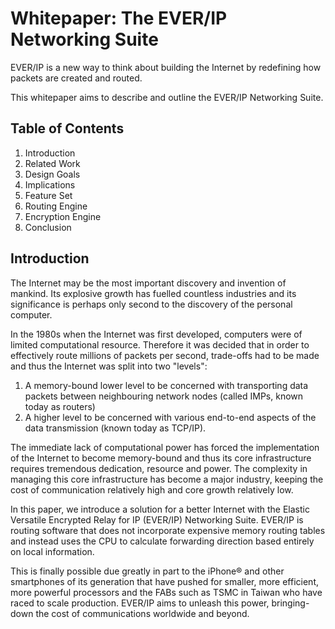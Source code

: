 # Whitepaper: The EVER/IP Networking Suite

EVER/IP is a new way to think about building the Internet by redefining how packets are created and routed.

This whitepaper aims to describe and outline the EVER/IP Networking Suite.

## Table of Contents

1. Introduction
2. Related Work
3. Design Goals
4. Implications
5. Feature Set
6. Routing Engine
7. Encryption Engine
8. Conclusion

## Introduction

The Internet may be the most important discovery and invention of mankind. Its explosive growth has fuelled countless industries and its significance is perhaps only second to the discovery of the personal computer.

In the 1980s when the Internet was first developed, computers were of limited computational resource. Therefore it was decided that in order to effectively route millions of packets per second, trade-offs had to be made and thus the Internet was split into two "levels":

1. A memory-bound lower level to be concerned with transporting data packets between neighbouring network nodes (called IMPs, known today as routers)
2. A higher level to be concerned with various end-to-end aspects of the data transmission (known today as TCP/IP).

The immediate lack of computational power has forced the implementation of the Internet to become memory-bound and thus its core infrastructure requires tremendous dedication, resource and power. The complexity in managing this core infrastructure has become a major industry, keeping the cost of communication relatively high and core growth relatively low.

In this paper, we introduce a solution for a better Internet with the Elastic Versatile Encrypted Relay for IP (EVER/IP) Networking Suite. EVER/IP is routing software that does not incorporate expensive memory routing tables and instead uses the CPU to calculate forwarding direction based entirely on local information.

This is finally possible due greatly in part to the iPhone® and other smartphones of its generation that have pushed for smaller, more efficient, more powerful processors and the FABs such as TSMC in Taiwan who have raced to scale production. EVER/IP aims to unleash this power, bringing-down the cost of communications worldwide and beyond.









